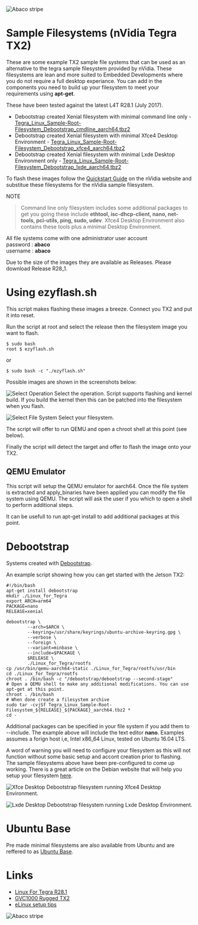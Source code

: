![Abaco stripe](abaco/Abaco_background-1000x275.png)

# Sample Filesystems (nVidia Tegra TX2)

These are some example TX2 sample file systems that can be used as an alternative to the tegra sample filesystem provided by nVidia. These filesystems are lean and more suited to Embedded Developments where you do not require a full desktop experiance. You can add in the components you need to build up your filesystem to meet your requirements using **apt-get**.

These have been tested against the latest L4T R28.1 (July 2017).

* Debootstrap created Xenial filesystem with minimal command line only - [Tegra_Linux_Sample-Root-Filesystem_Debootstrap_cmdline_aarch64.tbz2](https://github.com/Abaco-Systems/tx2-sample-filesystems/releases/download/R28_1/Tegra_Linux_Sample-Root-Filesystem_Debootstrap_cmdline_aarch64.tbz2)
* Debootstrap created Xenial filesystem with minimal Xfce4 Desktop Environment - [Tegra_Linux_Sample-Root-Filesystem_Debootstrap_xfce4_aarch64.tbz2](https://github.com/Abaco-Systems/tx2-sample-filesystems/releases/download/R28_1/Tegra_Linux_Sample-Root-Filesystem_Debootstrap_xfce4_aarch64.tbz2)
* Debootstrap created Xenial filesystem with minimal Lxde Desktop Environment only - [Tegra_Linux_Sample-Root-Filesystem_Debootstrap_lxde_aarch64.tbz2](https://github.com/Abaco-Systems/tx2-sample-filesystems/releases/download/R28_1/Tegra_Linux_Sample-Root-Filesystem_Debootstrap_lxde_aarch64.tbz2)

To flash these images follow the [Quickstart Guide](https://developer.nvidia.com/embedded/dlc/l4t-quick-start-guide-28-1) on the nVidia website and substitue these filesystems for the nVidia sample filesystem.

NOTE
> Command line only filesystem includes some additional packages to get you going these include **ethtool, isc-dhcp-client, nano, net-tools, pci-utils, ping, sudo, udev**. Xfce4 Desktop Environment also contains these tools plus a minimal Desktop Environment. 

All file systems come with one administrator user account  
password : **abaco**  
username : **abaco**

Due to the size of the images they are available as Releases. Please download Release R28_1.

# Using ezyflash.sh
This script makes flashing these images a breeze. Connect you TX2 and put it into reset.

Run the script at root and select the release then the filesystem image you want to flash. 

```
$ sudo bash
root $ ezyflash.sh
```
or
```
$ sudo bash -c "./ezyflash.sh"
```

Possible images are shown in the screenshots below:

![Select Operation](abaco/select-operation.png)
Select the operation. Script supports flashing and kernel build. If you build the kernel then this can be patched into the filesystem when you flash.

![Select File System](abaco/select-fs.png)
Select your filesystem.

The script will offer to run QEMU and open a chroot shell at this point (see below). 

Finally the script will detect the target and offer to flash the image onto your TX2.

## QEMU Emulator
This script will setup the QEMU emulator for aarch64. Once the file system is extracted and apply_binaries have been applied you can modify the file system using QEMU. The script will ask the user if you which to open a shell to perform additional steps.

It can be usefull to run apt-get install to add additional packages at this point.

# Debootstrap
Systems created with [Debootstrap](https://wiki.debian.org/Debootstrap).

An example script showing how you can get started with the Jetson TX2:

```
#!/bin/bash
apt-get install debootstrap
mkdir ./Linux_for_Tegra
export ARCH=arm64
PACKAGE=nano
RELEASE=xenial

debootstrap \
        --arch=$ARCH \
        --keyring=/usr/share/keyrings/ubuntu-archive-keyring.gpg \
        --verbose \
        --foreign \
        --variant=minbase \
        --include=$PACKAGE \
        $RELEASE \
        ./Linux_for_Tegra/rootfs
cp /usr/bin/qemu-aarch64-static ./Linux_for_Tegra/rootfs/usr/bin
cd ./Linux_for_Tegra/rootfs
chroot . /bin/bash -c "/debootstrap/debootstrap --second-stage" 
# Open a QEMU shell to make any additional modifications. You can use apt-get at this point.
chroot . /bin/bash 
# When done create a filesystem archive
sudo tar -cvjSf Tegra_Linux_Sample-Root-Filesystem_${RELEASE}_${PACKAGE}_aarch64.tbz2 *
cd -
```

Additional packages can be specified in your file system if you add them to --include. The example above will include the text editor **nano**. Examples assumes a forign host i,e, Intel x86_64 Linux, tested on Ubuntu 16.04 LTS.

A word of warning you will need to configure your filesystem as this will not function without some basic setup and accont creation prior to flashing. The sample filesystems above have been pre-configured to come up working. There is a great article on the Debian website that will help you setup your filesystem [here](https://www.debian.org/releases/stable/amd64/apds03.html.en).

![Xfce Desktop](abaco/Screenshot_2017-07-28_08-15-48.png)
Debootstrap filesystem running Xfce4 Desktop Environment.

![Lxde Desktop](abaco/Screenshot_2017-07-28_12-55-19.png)
Debootstrap filesystem running Lxde Desktop Environment.

# Ubuntu Base
Pre made minimal filesystems are also available from Ubuntu and are reffered to as [Ubuntu Base](https://wiki.ubuntu.com/Base).

# Links
* [Linux For Tegra R28.1](https://developer.nvidia.com/embedded/linux-tegra)
* [GVC1000 Rugged TX2](https://www.abaco.com/products/gvc1000)
* [eLinux setup tips](http://elinux.org/Jetson/TX2_Ubuntu_Base)

![Abaco stripe](abaco/Abaco%20Footer1000x100.png)

